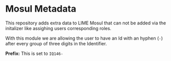 # Mosul Metadata

This repository adds extra data to LIME Mosul that can not be added via the initalizer like assighing users corresponding roles.

With this module we are allowing the user to have an Id with an hyphen (`-`) after every group of three digits in the Identifier.

<b>Prefix:</b> This is set to `IQ146-`
<br>
